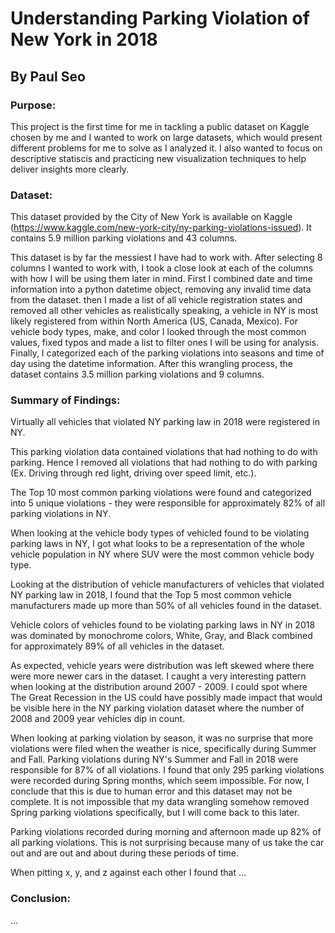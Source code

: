 # Understanding Parking Violation of New York in 2018
## By Paul Seo

### Purpose:
This project is the first time for me in tackling a public dataset on Kaggle chosen by me and I wanted to work on large datasets, which would present different problems for me to solve as I analyzed it. I also wanted to focus on descriptive statiscis and practicing new visualization techniques to help deliver insights more clearly.

### Dataset:
This dataset provided by the City of New York is available on Kaggle (https://www.kaggle.com/new-york-city/ny-parking-violations-issued). It contains 5.9 million parking violations and 43 columns.

This dataset is by far the messiest I have had to work with. After selecting 8 columns I wanted to work with, I took a close look at each of the columns with how I will be using them later in mind. First I combined date and time information into a python datetime object, removing any invalid time data from the dataset. then I made a list of all vehicle registration states and removed all other vehicles as realistically speaking, a vehicle in NY is most likely registered from within North America (US, Canada, Mexico). For vehicle body types, make, and color I looked through the most common values, fixed typos and made a list to filter ones I will be using for analysis. Finally, I categorized each of the parking violations into seasons and time of day using the datetime information. After this wrangling process, the dataset contains 3.5 million parking violations and 9 columns.

### Summary of Findings:
Virtually all vehicles that violated NY parking law in 2018 were registered in NY. 

This parking violation data contained violations that had nothing to do with parking. Hence I removed all violations that had nothing to do with parking (Ex. Driving through red light, driving over speed limit, etc.). 

The Top 10 most common parking violations were found and categorized into 5 unique violations - they were responsible for approximately 82% of all parking violations in NY. 

When looking at the vehicle body types of vehicled found to be violating parking laws in NY, I got what looks to be a representation of the whole vehicle population in NY where SUV were the most common vehicle body type. 

Looking at the distribution of vehicle manufacturers of vehicles that violated NY parking law in 2018, I found that the Top 5 most common vehicle manufacturers made up more than 50% of all vehicles found in the dataset. 

Vehicle colors of vehicles found to be violating parking laws in NY in 2018 was dominated by monochrome colors, White, Gray, and Black combined for approximately 89% of all vehicles in the dataset.

As expected, vehicle years were distribution was left skewed where there were more newer cars in the dataset. I caught a very interesting pattern when looking at the distribution around 2007 - 2009. I could spot where The Great Recession in the US could have possibly made impact that would be visible here in the NY parking violation dataset where the number of 2008 and 2009 year vehicles dip in count.

When looking at parking violation by season, it was no surprise that more violations were filed when the weather is nice, specifically during Summer and Fall. Parking violations during NY's Summer and Fall in 2018 were responsible for 87% of all violations. I found that only 295 parking violations were recorded during Spring months, which seem impossible. For now, I conclude that this is due to human error and this dataset may not be complete. It is not impossible that my data wrangling somehow removed Spring parking violations specifically, but I will come back to this later.

Parking violations recorded during morning and afternoon made up 82% of all parking violations. This is not surprising because many of us take the car out and are out and about during these periods of time.

When pitting x, y, and z against each other I found that
...

### Conclusion:
...
